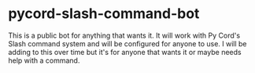 # pycord-slash-command-bot
This is a public bot for anything that wants it. It will work with Py Cord's Slash command system and will be configured for anyone to use. I will be adding to this over time but it's for anyone that wants it or maybe needs help with a command.
